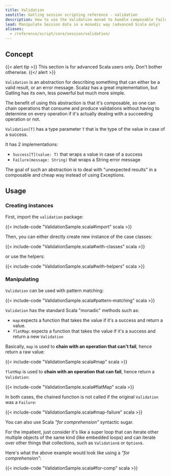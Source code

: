 ```yaml
---
title: Validation
seotitle: Gatling session scripting reference - validation
description: How to use the Validation monad to handle composable failures in Scala functions. Intended for advanced Scala developers only.
lead: Manipulate Session data in a monadic way (advanced Scala only)
aliases:
  - /reference/script/core/session/validation/
---
```


## Concept

{{< alert tip >}}
This section is for advanced Scala users only. Don't bother otherwise.
{{</ alert >}}

`Validation` is an abstraction for describing something that can either be a valid result, or an error message.
Scalaz has a great implementation, but Gatling has its own, less powerful but much more simple.

The benefit of using this abstraction is that it's composable, so one can chain operations that consume and produce validations without having to determine on every operation if it's actually dealing with a succeeding operation or not.

`Validation[T]` has a type parameter `T` that is the type of the value in case of a success.

It has 2 implementations:

* `Success[T](value: T)` that wraps a value in case of a success
* `Failure(message: String)` that wraps a String error message

The goal of such an abstraction is to deal with "unexpected results" in a composable and cheap way instead of using Exceptions.

## Usage

### Creating instances

First, import the `validation` package:

{{< include-code "ValidationSample.scala#import" scala >}}

Then, you can either directly create new instance of the case classes:

{{< include-code "ValidationSample.scala#with-classes" scala >}}

or use the helpers:

{{< include-code "ValidationSample.scala#with-helpers" scala >}}

### Manipulating

`Validation` can be used with pattern matching:

{{< include-code "ValidationSample.scala#pattern-matching" scala >}}

`Validation` has the standard Scala "monadic" methods such as:

* `map`:expects a function that takes the value if it's a success and return a value.
* `flatMap`: expects a function that takes the value if it's a success and return a new `Validation`

Basically, `map` is used to **chain with an operation that can't fail**, hence return a raw value:

{{< include-code "ValidationSample.scala#map" scala >}}

`flatMap` is used to **chain with an operation that can fail**, hence return a `Validation`:

{{< include-code "ValidationSample.scala#flatMap" scala >}}

In both cases, the chained function is not called if the original `Validation` was a `Failure`:

{{< include-code "ValidationSample.scala#map-failure" scala >}}

You can also use Scala *"for comprehension"* syntactic sugar.

For the impatient, just consider it's like a super loop that can iterate other multiple objects of the same kind (like embedded loops) and can iterate over other things that collections, such as `Validation`s or `Option`s.

Here's what the above example would look like using a *"for comprehension"*:

{{< include-code "ValidationSample.scala#for-comp" scala >}}
